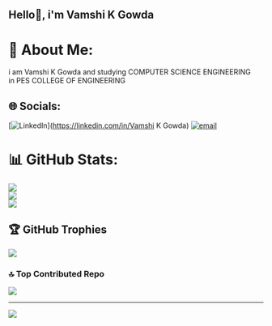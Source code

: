 ## Hello👋, i'm Vamshi K Gowda
# 💫 About Me:
i am Vamshi K Gowda and studying COMPUTER SCIENCE ENGINEERING <br>in PES COLLEGE OF ENGINEERING


## 🌐 Socials:
 [![LinkedIn](https://img.shields.io/badge/LinkedIn-%230077B5.svg?logo=linkedin&logoColor=white)](https://linkedin.com/in/Vamshi K Gowda)
 [![email](https://img.shields.io/badge/Email-D14836?logo=gmail&logoColor=white)](mailto:vamshimicromax@gmail.com) 
# 📊 GitHub Stats:
![](https://github-readme-stats.vercel.app/api?username=VamshiGowda18&theme=dark&hide_border=true&include_all_commits=true&count_private=true)<br/>
![](https://nirzak-streak-stats.vercel.app/?user=VamshiGowda18&theme=dark&hide_border=true)<br/>
![](https://github-readme-stats.vercel.app/api/top-langs/?username=VamshiGowda18&theme=dark&hide_border=true&include_all_commits=true&count_private=true&layout=compact)

## 🏆 GitHub Trophies
![](https://github-profile-trophy.vercel.app/?username=VamshiGowda18&theme=merko&no-frame=true&no-bg=true&margin-w=4)

### 🔝 Top Contributed Repo
![](https://github-contributor-stats.vercel.app/api?username=VamshiGowda18&limit=5&theme=dark&combine_all_yearly_contributions=true)

---
[![](https://visitcount.itsvg.in/api?id=VamshiGowda18&icon=0&color=0)](https://visitcount.itsvg.in)

<!-- Proudly created with GPRM ( https://gprm.itsvg.in ) -->
